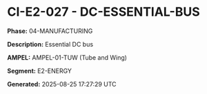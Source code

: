 # CI-E2-027 - DC-ESSENTIAL-BUS

**Phase:** 04-MANUFACTURING

**Description:** Essential DC bus

**AMPEL:** AMPEL-01-TUW (Tube and Wing)

**Segment:** E2-ENERGY

**Generated:** 2025-08-25 17:27:29 UTC
